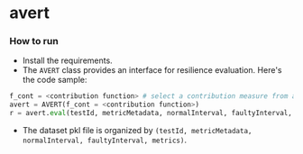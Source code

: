 # avert

### How to run
- Install the requirements. 
- The `AVERT` class provides an interface for resilience evaluation. Here's the code sample:
```python
f_cont = <contribution function> # select a contribution measure from avert/model/distance.py
avert = AVERT(f_cont = <contribution function>)
r = avert.eval(testId, metricMetadata, normalInterval, faultyInterval, metrics) # the resilience value
```
- The dataset pkl file is organized by `(testId, metricMetadata, normalInterval, faultyInterval, metrics)`.

